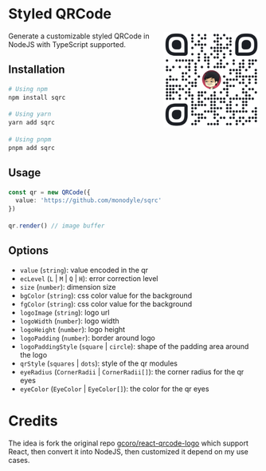 # Styled QRCode

<img src="test/output.png" height="192" align="right" />

Generate a customizable styled QRCode in NodeJS with TypeScript supported.

## Installation

```bash
# Using npm
npm install sqrc

# Using yarn
yarn add sqrc

# Using pnpm
pnpm add sqrc
```

## Usage

```ts
const qr = new QRCode({
  value: 'https://github.com/monodyle/sqrc'
})

qr.render() // image buffer
```

## Options

- `value` (`string`): value encoded in the qr
- `ecLevel` (`L` | `M` | `Q` | `H`): error correction level
- `size` (`number`): dimension size
- `bgColor` (`string`): css color value for the background
- `fgColor` (`string`): css color value for the background
- `logoImage` (`string`): logo url
- `logoWidth` (`number`): logo width
- `logoHeight` (`number`): logo height
- `logoPadding` (`number`): border around logo
- `logoPaddingStyle` (`square` | `circle`): shape of the padding area around the logo
- `qrStyle` (`squares` | `dots`): style of the qr modules
- `eyeRadius` (`CornerRadii` | `CornerRadii[]`): the corner radius for the qr eyes
- `eyeColor` (`EyeColor` | `EyeColor[]`): the color for the qr eyes

# Credits

The idea is fork the original repo [gcoro/react-qrcode-logo](https://github.com/gcoro/react-qrcode-logo) which support React, then convert it into NodeJS, then customized it depend on my use cases.
